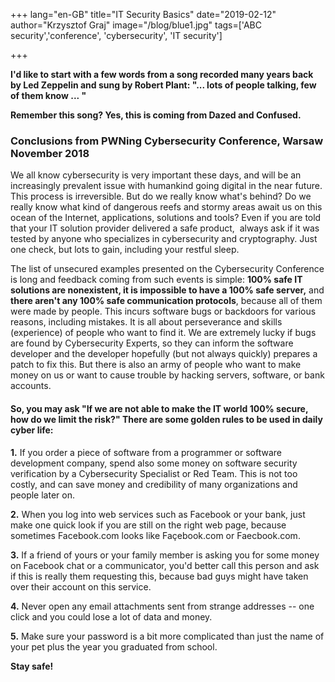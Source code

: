 +++
lang="en-GB"
title="IT Security Basics"
date="2019-02-12"
author="Krzysztof Graj"
image="/blog/blue1.jpg"
tags=['ABC security','conference', 'cybersecurity', 'IT security']

+++

**I'd like to start with a few words from a song recorded many years
back by Led Zeppelin and sung by Robert Plant: "... lots of people
talking, few of them know ... "**

**Remember this song? Yes, this is coming from Dazed and Confused.**

### Conclusions from PWNing Cybersecurity Conference, Warsaw November 2018

We all know cybersecurity is very important these days, and will be an
increasingly prevalent issue with humankind going digital in the near
future. This process is irreversible. But do we really know what's
behind? Do we really know what kind of dangerous reefs and stormy areas
await us on this ocean of the Internet, applications, solutions and
tools? Even if you are told that your IT solution provider delivered a
safe product,  always ask if it was tested by anyone who specializes in
cybersecurity and cryptography. Just one check, but lots to gain,
including your restful sleep.

The list of unsecured examples presented on the Cybersecurity Conference
is long and feedback coming from such events is simple: **100% safe IT
solutions are nonexistent, it is impossible to have a 100% safe
server,** and **there aren't any 100% safe communication protocols**,
because all of them were made by people. This incurs software bugs or
backdoors for various reasons, including mistakes. It is all about
perseverance and skills (experience) of people who want to find it. We
are extremely lucky if bugs are found by Cybersecurity Experts, so they
can inform the software developer and the developer hopefully (but not
always quickly) prepares a patch to fix this. But there is also an army
of people who want to make money on us or want to cause trouble by
hacking servers, software, or bank accounts.

#### So, you may ask "If we are not able to make the IT world 100% secure, how do we limit the risk?" There are some golden rules to be used in daily cyber life:

**1.** If you order a piece of software from
a programmer or software development company, spend also some money on
software security verification by a Cybersecurity Specialist or Red
Team. This is not too costly, and can save money and credibility of many
organizations and people later on.

**2.** When you log into web services such as
Facebook or your bank, just make one quick look if you are still on the
right web page, because sometimes Facebook.com looks like Façebook.com
or Faecbook.com.

**3.** If a friend of yours or your family
member is asking you for some money on Facebook chat or a communicator,
you'd better call this person and ask if this is really them requesting
this, because bad guys might have taken over their account on this
service.

**4.** Never open any email attachments sent
from strange addresses -- one click and you could lose a lot of data and
money.

**5.** Make sure your password is a bit more
complicated than just the name of your pet plus the year you graduated
from school.

**Stay safe!**